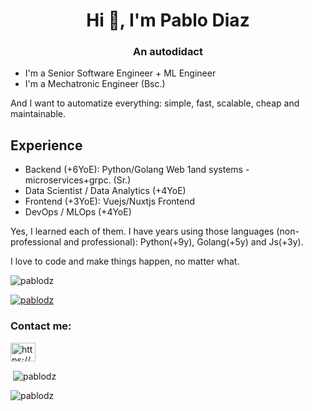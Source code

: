 <h1 align="center">Hi 👋, I'm Pablo Diaz</h1>
<h3 align="center">An autodidact</h3>

- I'm a Senior Software Engineer + ML Engineer
- I'm a Mechatronic Engineer (Bsc.)

And I want to automatize everything: simple, fast, scalable, cheap and maintainable.



## Experience

- Backend (+6YoE): Python/Golang Web 1and systems - microservices+grpc. (Sr.)
- Data Scientist / Data Analytics (+4YoE)
- Frontend (+3YoE): Vuejs/Nuxtjs Frontend
- DevOps / MLOps (+4YoE)

Yes, I learned each of them.
I have years using those languages (non-professional and professional): Python(+9y), Golang(+5y) and Js(+3y).

I love to code and make things happen, no matter what.

<p align="left"> <img src="https://komarev.com/ghpvc/?username=pablodz&label=Profile%20views&color=0e75b6&style=flat-square" alt="pablodz" /> </p>

<p align="left"> <a href="https://github.com/ryo-ma/github-profile-trophy"><img src="https://github-profile-trophy.vercel.app/?username=pablodz" alt="pablodz" /></a> </p>

<h3 align="left">Contact me:</h3>
<p align="left">
<a href="https://www.linkedin.com/in/pablodzv/" target="blank"><img align="center" src="https://raw.githubusercontent.com/rahuldkjain/github-profile-readme-generator/master/src/images/icons/Social/linked-in-alt.svg" alt="https://www.linkedin.com/in/pablodzv/" height="30" width="40" /></a>
</p>

<p>&nbsp;<img align="center" src="https://github-readme-stats.vercel.app/api?username=pablodz&show_icons=true&theme=dracula&locale=en" alt="pablodz" /></p>

<p><img align="center" src="https://github-readme-streak-stats.herokuapp.com/?user=pablodz&theme=dark" alt="pablodz" /></p>
